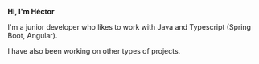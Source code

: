 **Hi, I'm Héctor**

I'm a junior developer who likes to work with Java and Typescript (Spring Boot, Angular).

I have also been working on other types of projects.
